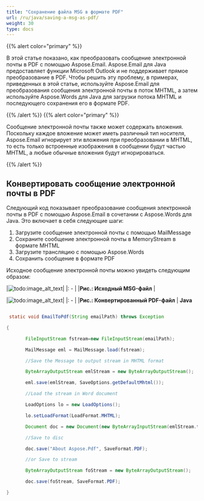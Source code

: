 ```yaml
---
title: "Сохранение файла MSG в формате PDF"
url: /ru/java/saving-a-msg-as-pdf/
weight: 30
type: docs
---
```


{{% alert color="primary" %}}

В этой статье показано, как преобразовать сообщение электронной почты в PDF с помощью Aspose.Email.
Aspose.Email для Java предоставляет функции Microsoft Outlook и не поддерживает прямое преобразование в PDF. Чтобы решить эту проблему, в примерах, приведенных в этой статье, используйте Aspose.Email для преобразования сообщения электронной почты в поток MHTML, а затем используйте Aspose.Words для Java для загрузки потока MHTML и последующего сохранения его в формате PDF.

{{% /alert %}} {{% alert color="primary" %}}

Сообщение электронной почты также может содержать вложения. Поскольку каждое вложение может иметь различный тип носителя, Aspose.Email игнорирует эти вложения при преобразовании в MHTML, то есть только встроенные изображения в сообщении будут частью MHTML, а любые обычные вложения будут игнорироваться.

{{% /alert %}}
## **Конвертировать сообщение электронной почты в PDF**
Следующий код показывает преобразование сообщения электронной почты в PDF с помощью Aspose.Email в сочетании с Aspose.Words для Java. Это включает в себя следующие шаги:

1. Загрузите сообщение электронной почты с помощью MailMessage
1. Сохраните сообщение электронной почты в MemoryStream в формате MHTML
1. Загрузите трансляцию с помощью Aspose.Words
1. Сохранить сообщение в формате PDF

Исходное сообщение электронной почты можно увидеть следующим образом:

|![todo:image_alt_text](saving-a-msg-as-pdf_1.png)|
|: - |
|**Рис.: Исходный MSG-файл** |


|![todo:image_alt_text](saving-a-msg-as-pdf_2.png)|
|: - |
|**Рис.: Конвертированный PDF-файл** |
**Java**

``` java

 static void EmailToPdf(String emailPath) throws Exception

{

       FileInputStream fstream=new FileInputStream(emailPath);

       MailMessage eml = MailMessage.load(fstream);

       //Save the Message to output stream in MHTML format

       ByteArrayOutputStream emlStream = new ByteArrayOutputStream();

       eml.save(emlStream, SaveOptions.getDefaultMhtml());

       //Load the stream in Word document

       LoadOptions lo = new LoadOptions();

       lo.setLoadFormat(LoadFormat.MHTML);

       Document doc = new Document(new ByteArrayInputStream(emlStream.toByteArray()), lo);

       //Save to disc

       doc.save("About Aspose.Pdf", SaveFormat.PDF);

       //or Save to stream

       ByteArrayOutputStream foStream = new ByteArrayOutputStream();

       doc.save(foStream, SaveFormat.PDF);

}

```
